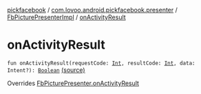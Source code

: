 [pickfacebook](../../index.md) / [com.lovoo.android.pickfacebook.presenter](../index.md) / [FbPicturePresenterImpl](index.md) / [onActivityResult](./on-activity-result.md)

# onActivityResult

`fun onActivityResult(requestCode: `[`Int`](https://kotlinlang.org/api/latest/jvm/stdlib/kotlin/-int/index.html)`, resultCode: `[`Int`](https://kotlinlang.org/api/latest/jvm/stdlib/kotlin/-int/index.html)`, data: Intent?): `[`Boolean`](https://kotlinlang.org/api/latest/jvm/stdlib/kotlin/-boolean/index.html) [(source)](https://github.com/lovoo/android-pickpic/blob/master/pickfacebook/src/main/kotlin/com/lovoo/android/pickfacebook/presenter/FbPicturePresenterImpl.kt#L46)

Overrides [FbPicturePresenter.onActivityResult](../../com.lovoo.android.pickfacebook.contract/-fb-picture-presenter/on-activity-result.md)

